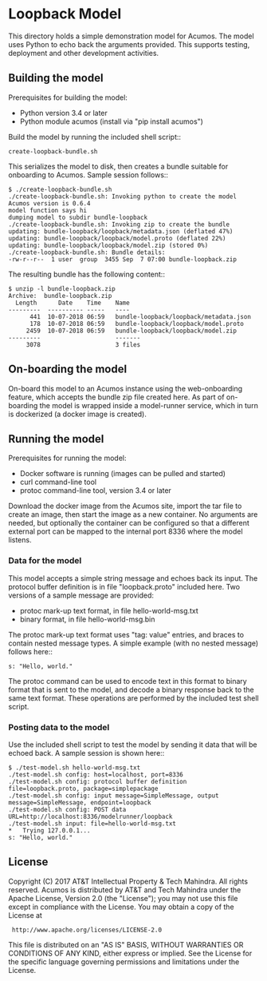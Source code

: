 # Loopback Model

This directory holds a simple demonstration model for Acumos.  The model uses Python
to echo back the arguments provided.  This supports testing, deployment and other
development activities.


## Building the model

Prerequisites for building the model:

 * Python version 3.4 or later 
 * Python module acumos (install via "pip install acumos")

Build the model by running the included shell script::

    create-loopback-bundle.sh

This serializes the model to disk, then creates a bundle suitable for onboarding to Acumos.
Sample session follows::

    $ ./create-loopback-bundle.sh 
    ./create-loopback-bundle.sh: Invoking python to create the model
    Acumos version is 0.6.4
    model function says hi
    dumping model to subdir bundle-loopback
    ./create-loopback-bundle.sh: Invoking zip to create the bundle
    updating: bundle-loopback/loopback/metadata.json (deflated 47%)
    updating: bundle-loopback/loopback/model.proto (deflated 22%)
    updating: bundle-loopback/loopback/model.zip (stored 0%)
    ./create-loopback-bundle.sh: Bundle details:
    -rw-r--r--  1 user  group  3455 Sep  7 07:00 bundle-loopback.zip


The resulting bundle has the following content::

    $ unzip -l bundle-loopback.zip 
    Archive:  bundle-loopback.zip
      Length      Date    Time    Name
    ---------  ---------- -----   ----
          441  10-07-2018 06:59   bundle-loopback/loopback/metadata.json
          178  10-07-2018 06:59   bundle-loopback/loopback/model.proto
         2459  10-07-2018 06:59   bundle-loopback/loopback/model.zip
    ---------                     -------
         3078                     3 files


## On-boarding the model

On-board this model to an Acumos instance using the web-onboarding feature, which accepts
the bundle zip file created here. As part of on-boarding the model is wrapped inside a
model-runner service, which in turn is dockerized (a docker image is created).


## Running the model

Prerequisites for running the model:

 * Docker software is running (images can be pulled and started)
 * curl command-line tool
 * protoc command-line tool, version 3.4 or later 

Download the docker image from the Acumos site, import the tar file to create an image,
then start the image as a new container. No arguments are needed, but optionally the
container can be configured so that a different external port can be mapped to the
internal port 8336 where the model listens.


### Data for the model

This model accepts a simple string message and echoes back its input.
The protocol buffer definition is in file "loopback.proto" included here.
Two versions of a sample message are provided:

 * protoc mark-up text format, in file hello-world-msg.txt
 * binary format, in file hello-world-msg.bin

The protoc mark-up text format uses "tag: value" entries, and braces to contain nested message types.
A simple example (with no nested message) follows here::

    s: "Hello, world."

The protoc command can be used to encode text in this format to binary format that is
sent to the model, and decode a binary response back to the same text format.
These operations are performed by the included test shell script.


### Posting data to the model

Use the included shell script to test the model by sending it data that will be echoed back. 
A sample session is shown here::

    $ ./test-model.sh hello-world-msg.txt 
    ./test-model.sh config: host=localhost, port=8336
    ./test-model.sh config: protocol buffer definition file=loopback.proto, package=simplepackage
    ./test-model.sh config: input message=SimpleMessage, output message=SimpleMessage, endpoint=loopback
    ./test-model.sh config: POST data URL=http://localhost:8336/modelrunner/loopback
    ./test-model.sh input: file=hello-world-msg.txt
    *   Trying 127.0.0.1...
    s: "Hello, world."


## License

Copyright (C) 2017 AT&T Intellectual Property & Tech Mahindra. All rights reserved.
Acumos is distributed by AT&T and Tech Mahindra under the Apache License, Version 2.0 (the "License");
you may not use this file except in compliance with the License. You may obtain a copy of the License at

     http://www.apache.org/licenses/LICENSE-2.0

This file is distributed on an "AS IS" BASIS, WITHOUT WARRANTIES OR CONDITIONS OF ANY KIND, either 
express or implied.  See the License for the specific language governing permissions and limitations 
under the License.
